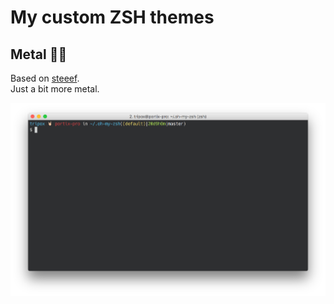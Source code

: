 # My custom ZSH themes
## Metal 🤘🏻
Based on [steeef](https://github.com/robbyrussell/oh-my-zsh/blob/master/themes/steeef.zsh-theme).  
Just a bit more metal.

![Metal](metal.png)
